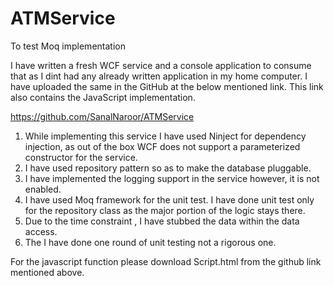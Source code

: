 # ATMService
To test Moq implementation

I have written a fresh WCF service and a console application to consume that as I dint had any already written application in my home computer. I have uploaded the same in the GitHub at the below mentioned link. This link also contains the JavaScript implementation.

https://github.com/SanalNaroor/ATMService

1.	While implementing this service I have used Ninject for dependency injection, as out of the box WCF does not support a parameterized constructor for the service. 
2.	I have used repository pattern so as to make the database pluggable. 
3.	I have implemented the logging support in the service however, it is not enabled.
4.	I have used Moq framework for the unit test. I have done unit test only for the repository class as the major portion of the logic stays there.
5.	Due to the time constraint , I have stubbed the data within the data access.
6.	The I have done one round of unit testing not a rigorous one.

For the javascript function please download Script.html from the github link mentioned above.


